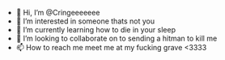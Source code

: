 - 👋 Hi, I’m @Cringeeeeeee
- 👀 I’m interested in someone thats not you
- 🌱 I’m currently learning how to die in your sleep
- 💞️ I’m looking to collaborate on to sending a hitman to kill me
- 📫 How to reach me meet me at my fucking grave <3333

<!---
Cringeeeeeee/Cringeeeeeee is a ✨ special ✨ repository because its `README.md` (this file) appears on your GitHub profile.
You can click the Preview link to take a look at your changes.
--->
